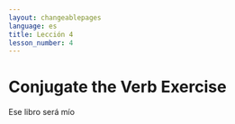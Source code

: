 ```yaml
---
layout: changeablepages
language: es
title: Lección 4
lesson_number: 4
---
```


# Conjugate the Verb Exercise

<div id="exerciseContainer"></div>
<script src="exercise.js"></script>
<script>
    document.addEventListener('DOMContentLoaded', function() {
        const language = '{{ page.language }}'; // Get the language from the front matter
        const sentence = 'Aye hab __ bukeon';
        const options = ['ib', 'ir', 'ip'];
        const correctAnswer = 'ir';

        generateExercise(sentence, options, correctAnswer, language);
    });
</script>

Ese libro será mío

<div id="exerciseContainer"></div>
<script src="exercise.js"></script>
<script>
    document.addEventListener('DOMContentLoaded', function() {
        const language = '{{ page.language }}'; // Get the language from the front matter
        const sentence = 'Atsel bukeon s __ ayeos';
        const options = ['ib', 'ir', 'ip'];
        const correctAnswer = 'ib';

        generateExercise(sentence, options, correctAnswer, language);
    });
</script>

